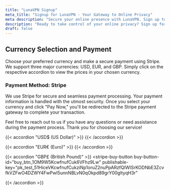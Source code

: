 ```yaml
---
title: "LunaVPN Signup"
meta_title: "Signup for LunaVPN - Your Gateway to Online Privacy"
meta description: "Secure your online presence with LunaVPN. Sign up today and enjoy anonymous browsing, streaming, and more."
description: "Ready to take control of your online privacy? Sign up for LunaVPN and experience secure, anonymous browsing, streaming, and more. Join us today!"
draft: false
---
```

<script async src="https://js.stripe.com/v3/pricing-table.js"></script>
<script async
  src="https://js.stripe.com/v3/buy-button.js">
</script>

## Currency Selection and Payment

Choose your preferred currency and make a secure payment using Stripe. We support three major currencies: USD, EUR, and GBP. Simply click on the respective accordion to view the prices in your chosen currency.

### Payment Method: Stripe

We use Stripe for secure and seamless payment processing. Your payment information is handled with the utmost security. Once you select your currency and click "Pay Now," you'll be redirected to the Stripe payment gateway to complete your transaction.

Feel free to reach out to us if you have any questions or need assistance during the payment process. Thank you for choosing our service!


{{< accordion "USD$ (US Dollar)" >}}
<stripe-pricing-table pricing-table-id="prctbl_1OND6RKcwfnufCukaaTYbTO6"
publishable-key="pk_test_51HiceVKcwfnufCukziNp1oruZ2nuPpARzfQlWISrKODNbE3ZcvfkVZFwO4DZWY4FwPwI5unnNBLvN0qOkpd89grY00gltyqH3r">
</stripe-pricing-table>
{{< /accordion >}}

{{< accordion "EUR€ (Euro)" >}}
<stripe-pricing-table pricing-table-id="prctbl_1ONuD4KcwfnufCukqX6JT9et"
publishable-key="pk_test_51HiceVKcwfnufCukziNp1oruZ2nuPpARzfQlWISrKODNbE3ZcvfkVZFwO4DZWY4FwPwI5unnNBLvN0qOkpd89grY00gltyqH3r">
</stripe-pricing-table>
{{< /accordion >}}

{{< accordion "GBP£ (British Pound)" >}}
<stripe-buy-button
  buy-button-id="buy_btn_1OM9W5KcwfnufCuk6VFhz9Lw"
  publishable-key="pk_test_51HiceVKcwfnufCukziNp1oruZ2nuPpARzfQlWISrKODNbE3ZcvfkVZFwO4DZWY4FwPwI5unnNBLvN0qOkpd89grY00gltyqH3r"
>
</stripe-buy-button>
<stripe-buy-button
  buy-button-id="buy_btn_1OM9VNKcwfnufCukIjX8Gm3h"
  publishable-key="pk_test_51HiceVKcwfnufCukziNp1oruZ2nuPpARzfQlWISrKODNbE3ZcvfkVZFwO4DZWY4FwPwI5unnNBLvN0qOkpd89grY00gltyqH3r"
>
</stripe-buy-button>
<stripe-buy-button
  buy-button-id="buy_btn_1OM9UJKcwfnufCukgbSpiz3O"
  publishable-key="pk_test_51HiceVKcwfnufCukziNp1oruZ2nuPpARzfQlWISrKODNbE3ZcvfkVZFwO4DZWY4FwPwI5unnNBLvN0qOkpd89grY00gltyqH3r"
>
</stripe-buy-button>
<stripe-buy-button
  buy-button-id="buy_btn_1OM9RdKcwfnufCukDHeTpt5R"
  publishable-key="pk_test_51HiceVKcwfnufCukziNp1oruZ2nuPpARzfQlWISrKODNbE3ZcvfkVZFwO4DZWY4FwPwI5unnNBLvN0qOkpd89grY00gltyqH3r"
>
</stripe-buy-button>
{{< /accordion >}}



<stripe-pricing-table pricing-table-id="prctbl_1ONuN5KcwfnufCukyf7FGCUn"
publishable-key="pk_test_51HiceVKcwfnufCukziNp1oruZ2nuPpARzfQlWISrKODNbE3ZcvfkVZFwO4DZWY4FwPwI5unnNBLvN0qOkpd89grY00gltyqH3r">
</stripe-pricing-table>